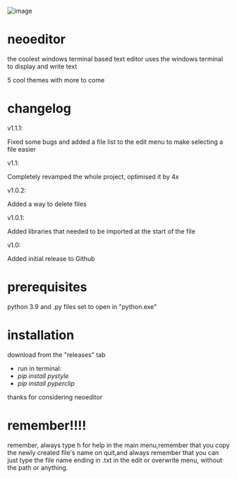 ![image](https://github.com/Typhoonz0/neoeditor/assets/122064502/367a35a1-70cc-424b-8b68-e3d16f0bda97)


# neoeditor
the coolest windows terminal based text editor
uses the windows terminal to display and write text

5 cool themes with more to come

# changelog
v1.1.1:

Fixed some bugs and added a file list to the edit menu to make selecting a file easier

v1.1:

Completely revamped the whole project, optimised it by 4x

v1.0.2:

Added a way to delete files

v1.0.1:

Added libraries that needed to be imported at the start of the file

v1.0:

Added initial release to Github



# prerequisites
python 3.9 and 
.py files set to open in "python.exe"

# installation
download from the "releases" tab
- run in terminal:
-  *pip install pystyle*
-  *pip install pyperclip*
  
thanks for considering neoeditor

# remember!!!!
remember, always type h for help in the main menu,remember that you copy the newly created file's name on quit,and always remember that you can just type the file name ending in .txt in the edit or overwrite menu, without the path or anything.
